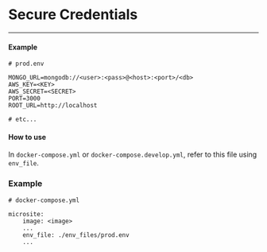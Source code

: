 # Secure Credentials
---

#### Example

```
# prod.env

MONGO_URL=mongodb://<user>:<pass>@<host>:<port>/<db>
AWS_KEY=<KEY>
AWS_SECRET=<SECRET>
PORT=3000
ROOT_URL=http://localhost

# etc...
```

#### How to use
In `docker-compose.yml` or `docker-compose.develop.yml`, refer to this file using `env_file`.

### Example

```
# docker-compose.yml

microsite:
    image: <image>
    ...
    env_file: ./env_files/prod.env
    ...
```

